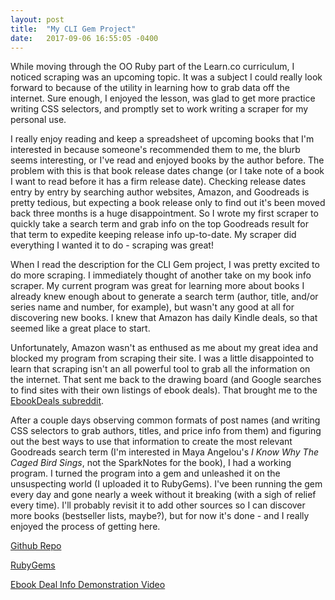 ```yaml
---
layout: post
title:  "My CLI Gem Project"
date:   2017-09-06 16:55:05 -0400
---
```


While moving through the OO Ruby part of the Learn.co curriculum, I noticed scraping was an upcoming topic. It was a subject I could really look forward to because of the utility in learning how to grab data off the internet. Sure enough, I enjoyed the lesson, was glad to get more practice writing CSS selectors, and promptly set to work writing a scraper for my personal use.

I really enjoy reading and keep a spreadsheet of upcoming books that I'm interested in because someone's recommended them to me, the blurb seems interesting, or I've read and enjoyed books by the author before. The problem with this is that book release dates change (or I take note of a book I want to read before it has a firm release date). Checking release dates entry by entry by searching author websites, Amazon, and Goodreads is pretty tedious, but expecting a book release only to find out it's been moved back three months is a huge disappointment. So I wrote my first scraper to quickly take a search term and grab info on the top Goodreads result for that term to expedite keeping release info up-to-date. My scraper did everything I wanted it to do - scraping was great!

When I read the description for the CLI Gem project, I was pretty excited to do more scraping. I immediately thought of another take on my book info scraper. My current program was great for learning more about books I already knew enough about to generate a search term (author, title, and/or series name and number, for example), but wasn't any good at all for discovering new books. I knew that Amazon has daily Kindle deals, so that seemed like a great place to start.

Unfortunately, Amazon wasn't as enthused as me about my great idea and blocked my program from scraping their site. I was a little disappointed to learn that scraping isn't an all powerful tool to grab all the information on the internet. That sent me back to the drawing board (and Google searches to find sites with their own listings of ebook deals). That brought me to the [EbookDeals subreddit](https://www.reddit.com/r/ebookdeals/).

After a couple days observing common formats of post names (and writing CSS selectors to grab authors, titles, and price info from them) and figuring out the best ways to use that information to create the most relevant Goodreads search term (I'm interested in Maya Angelou's *I Know Why The Caged Bird Sings*, not the SparkNotes for the book), I had a working program. I turned the program into a gem and unleashed it on the unsuspecting world (I uploaded it to RubyGems). I've been running the gem every day and gone nearly a week without it breaking (with a sigh of relief every time). I'll probably revisit it to add other sources so I can discover more books (bestseller lists, maybe?), but for now it's done - and I really enjoyed the process of getting here.

[Github Repo](https://github.com/kylekinnear/EbookDealInfo)

[RubyGems](https://rubygems.org/gems/ebookdealinfo)

[Ebook Deal Info Demonstration Video](https://www.youtube.com/watch?v=UEzGCP_sPdQ)
